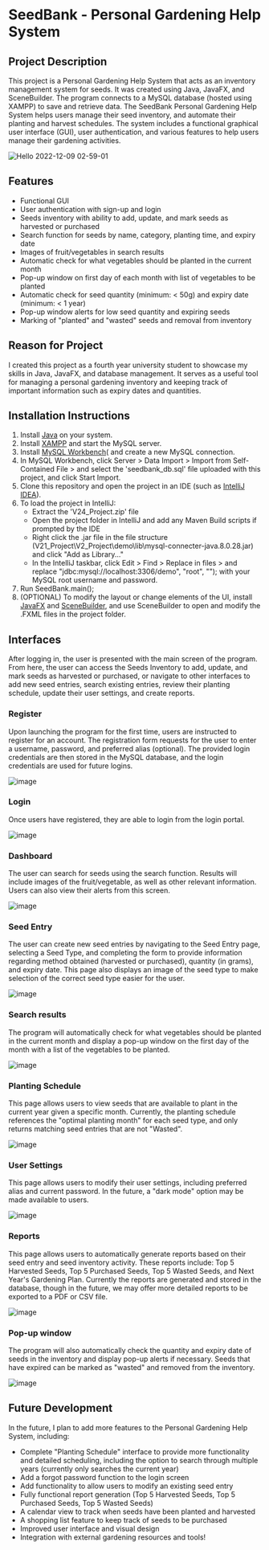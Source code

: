 # SeedBank - Personal Gardening Help System

## Project Description
This project is a Personal Gardening Help System that acts as an inventory management system for seeds. It was created using Java, JavaFX, and SceneBuilder. The program connects to a MySQL database (hosted using XAMPP) to save and retrieve data. The SeedBank Personal Gardening Help System helps users manage their seed inventory, and automate their planting and harvest schedules. The system includes a functional graphical user interface (GUI), user authentication, and various features to help users manage their gardening activities.

![Hello 2022-12-09 02-59-01](https://user-images.githubusercontent.com/81552207/206688621-23ed53a2-cb89-4259-a5e8-c1f4a3c55727.gif)


## Features
* Functional GUI
* User authentication with sign-up and login
* Seeds inventory with ability to add, update, and mark seeds as harvested or purchased
* Search function for seeds by name, category, planting time, and expiry date
* Images of fruit/vegetables in search results
* Automatic check for what vegetables should be planted in the current month
* Pop-up window on first day of each month with list of vegetables to be planted
* Automatic check for seed quantity (minimum: < 50g) and expiry date (minimum: < 1 year)
* Pop-up window alerts for low seed quantity and expiring seeds
* Marking of "planted" and "wasted" seeds and removal from inventory

## Reason for Project
I created this project as a fourth year university student to showcase my skills in Java, JavaFX, and database management. It serves as a useful tool for managing a personal gardening inventory and keeping track of important information such as expiry dates and quantities.

## Installation Instructions
1. Install [Java](https://www.java.com/download/ie_manual.jsp) on your system.
2. Install [XAMPP](https://www.apachefriends.org/download.html) and start the MySQL server.
3. Install [MySQL Workbench](https://dev.mysql.com/downloads/workbench/)( and create a new MySQL connection.
4. In MySQL Workbench, click Server > Data Import > Import from Self-Contained File > and select the 'seedbank_db.sql' file uploaded with this project, and click Start Import.
5. Clone this repository and open the project in an IDE (such as [IntelliJ IDEA](https://www.jetbrains.com/idea/download/?fromIDE=)).
6. To load the project in IntelliJ:
    * Extract the 'V24_Project.zip' file
    * Open the project folder in IntelliJ and add any Maven Build scripts if prompted by the IDE
    * Right click the .jar file in the file structure (V21_Project\V2_Project\demo\lib\mysql-connecter-java.8.0.28.jar) and click "Add as Library..."
    * In the IntelliJ taskbar, click Edit > Find > Replace in files > and replace "jdbc:mysql://localhost:3306/demo", "root", ""); with your MySQL root username and password.
7. Run SeedBank.main();
8. (OPTIONAL) To modify the layout or change elements of the UI, install [JavaFX](https://gluonhq.com/products/javafx/) and [SceneBuilder](https://gluonhq.com/products/scene-builder/), and use SceneBuilder to open and modify the .FXML files in the project folder.

## Interfaces
After logging in, the user is presented with the main screen of the program. From here, the user can access the Seeds Inventory to add, update, and mark seeds as harvested or purchased, or navigate to other interfaces to add new seed entries, search existing entries, review their planting schedule, update their user settings, and create reports.

### Register
Upon launching the program for the first time, users are instructed to register for an account. The registration form requests for the user to enter a username, password, and preferred alias (optional). The provided login credentials are then stored in the MySQL database, and the login credentials are used for future logins.

![image](https://user-images.githubusercontent.com/81552207/206692959-20d6a865-a6bb-4697-a00a-1de27f4cf618.png)

### Login
Once users have registered, they are able to login from the login portal. 

![image](https://user-images.githubusercontent.com/81552207/206693229-d688d151-e03f-47a7-9518-0eb5db564aee.png)

### Dashboard
The user can search for seeds using the search function. Results will include images of the fruit/vegetable, as well as other relevant information. Users can also view their alerts from this screen.

![image](https://user-images.githubusercontent.com/81552207/206693378-5870bca1-db92-44da-8aa5-35ca3ddb2064.png)

### Seed Entry
The user can create new seed entries by navigating to the Seed Entry page, selecting a Seed Type, and completing the form to provide information regarding method obtained (harvested or purchased), quantity (in grams), and expiry date. This page also displays an image of the seed type to make selection of the correct seed type easier for the user. 

![image](https://user-images.githubusercontent.com/81552207/206690454-2b626035-4e3a-4bf3-a64a-300b20c94e45.png)

### Search results
The program will automatically check for what vegetables should be planted in the current month and display a pop-up window on the first day of the month with a list of the vegetables to be planted.

![image](https://user-images.githubusercontent.com/81552207/206690548-1e48f1ff-ceec-487f-a499-427e7660843c.png)

### Planting Schedule
This page allows users to view seeds that are available to plant in the current year given a specific month. Currently, the planting schedule references the "optimal planting month" for each seed type, and only returns matching seed entries that are not "Wasted".

![image](https://user-images.githubusercontent.com/81552207/206691758-fd7a6d38-4fe4-496e-a063-1901b7caa301.png)

### User Settings
This page allows users to modify their user settings, including preferred alias and current password. In the future, a "dark mode" option may be made available to users.

![image](https://user-images.githubusercontent.com/81552207/206691878-eb574afe-ab5e-4d52-9809-f4b1da40ab23.png)

### Reports
This page allows users to automatically generate reports based on their seed entry and seed inventory activity. These reports include: Top 5 Harvested Seeds, Top 5 Purchased Seeds, Top 5 Wasted Seeds, and Next Year's Gardening Plan. Currently the reports are generated and stored in the database, though in the future, we may offer more detailed reports to be exported to a PDF or CSV file.

![image](https://user-images.githubusercontent.com/81552207/206692124-5f654c66-dabd-40f3-a8cc-ec43b3fd52f4.png)

### Pop-up window
The program will also automatically check the quantity and expiry date of seeds in the inventory and display pop-up alerts if necessary. Seeds that have expired can be marked as "wasted" and removed from the inventory.

![image](https://user-images.githubusercontent.com/81552207/206692465-608da2c7-904b-4f67-9017-5bc2ef7bf338.png)

## Future Development
In the future, I plan to add more features to the Personal Gardening Help System, including:
* Complete "Planting Schedule" interface to provide more functionality and detailed scheduling, including the option to search through multiple years (currently only searches the current year)
* Add a forgot password function to the login screen
* Add functionality to allow users to modify an existing seed entry
* Fully functional report generation (Top 5 Harvested Seeds, Top 5 Purchased Seeds, Top 5 Wasted Seeds) 
* A calendar view to track when seeds have been planted and harvested
* A shopping list feature to keep track of seeds to be purchased
* Improved user interface and visual design
* Integration with external gardening resources and tools!
